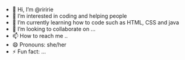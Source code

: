 - 👋 Hi, I’m @riririe
- 👀 I’m interested in coding and helping people
- 🌱 I’m currently learning how to code such as HTML, CSS and java
- 💞️ I’m looking to collaborate on ...
- 📫 How to reach me ..
- 😄 Pronouns: she/her
- ⚡ Fun fact: ...

<!---
riririe/riririe is a ✨ special ✨ repository because its `README.md` (this file) appears on your GitHub profile.
You can click the Preview link to take a look at your changes.
--->
